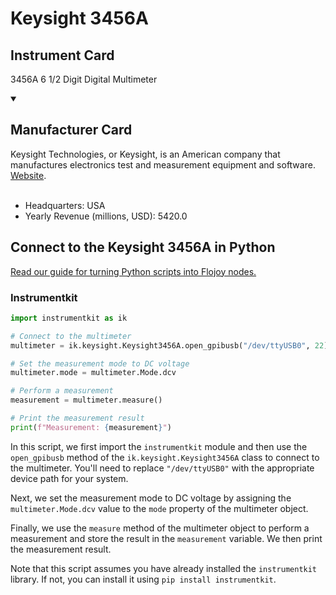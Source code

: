 
# Keysight 3456A

## Instrument Card

3456A 6 1/2 Digit Digital Multimeter

<details open>
<summary><h2>Manufacturer Card</h2></summary>
Keysight Technologies, or Keysight, is an American company that manufactures electronics test and measurement equipment and software. <a href=https://www.keysight.com/us/en/home.html>Website</a>.
<br><br>
<ul>
  <li>Headquarters: USA</li>
  <li>Yearly Revenue (millions, USD): 5420.0</li>
</ul>
</details>

## Connect to the Keysight 3456A in Python

[Read our guide for turning Python scripts into Flojoy nodes.](https://docs.flojoy.ai/custom-nodes/creating-custom-node/)


### Instrumentkit


```python
import instrumentkit as ik

# Connect to the multimeter
multimeter = ik.keysight.Keysight3456A.open_gpibusb("/dev/ttyUSB0", 22)

# Set the measurement mode to DC voltage
multimeter.mode = multimeter.Mode.dcv

# Perform a measurement
measurement = multimeter.measure()

# Print the measurement result
print(f"Measurement: {measurement}")
```

In this script, we first import the `instrumentkit` module and then use the `open_gpibusb` method of the `ik.keysight.Keysight3456A` class to connect to the multimeter. You'll need to replace `"/dev/ttyUSB0"` with the appropriate device path for your system.

Next, we set the measurement mode to DC voltage by assigning the `multimeter.Mode.dcv` value to the `mode` property of the multimeter object.

Finally, we use the `measure` method of the multimeter object to perform a measurement and store the result in the `measurement` variable. We then print the measurement result.

Note that this script assumes you have already installed the `instrumentkit` library. If not, you can install it using `pip install instrumentkit`.

